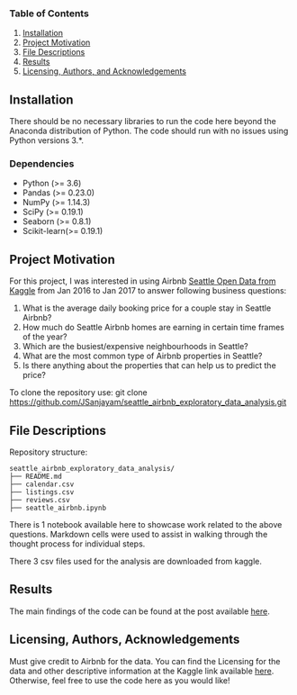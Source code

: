 
### Table of Contents

1. [Installation](#installation)
2. [Project Motivation](#motivation)
3. [File Descriptions](#files)
4. [Results](#results)
5. [Licensing, Authors, and Acknowledgements](#licensing)

## Installation <a name="installation"></a>

There should be no necessary libraries to run the code here beyond the Anaconda distribution of Python.  The code should run with no issues using Python versions 3.*.

### Dependencies

- Python (>= 3.6)
- Pandas (>= 0.23.0)
- NumPy (>= 1.14.3)
- SciPy (>= 0.19.1)
- Seaborn (>= 0.8.1)
- Scikit-learn(>= 0.19.1)

## Project Motivation<a name="motivation"></a>

For this project, I was interested in using Airbnb [Seattle Open Data from Kaggle](https://www.kaggle.com/airbnb/seattle) from Jan 2016 to Jan 2017 to answer following business questions:

1. What is the average daily booking price for a couple stay in Seattle Airbnb?
2. How much do Seattle Airbnb homes are earning in certain time frames of the year?
3. Which are the busiest/expensive neighbourhoods in Seattle?
4. What are the most common type of Airbnb properties in Seattle?
5. Is there anything about the properties that can help us to predict the price?

To clone the repository use: git clone https://github.com/JSanjayam/seattle_airbnb_exploratory_data_analysis.git


## File Descriptions <a name="files"></a>
Repository structure:

    seattle_airbnb_exploratory_data_analysis/
    ├── README.md
    ├── calendar.csv
    ├── listings.csv
    ├── reviews.csv
    ├── seattle_airbnb.ipynb
There is 1 notebook available here to showcase work related to the above questions. Markdown cells were used to assist in walking through the thought process for individual steps.  

There 3 csv files used for the analysis are downloaded from kaggle.

## Results<a name="results"></a>

The main findings of the code can be found at the post available [here](https://jayshreesanjayam.medium.com/exploratory-data-analysis-on-seattle-airbnb-homestays-dbeed8855b63).

## Licensing, Authors, Acknowledgements<a name="licensing"></a>

Must give credit to Airbnb for the data.  You can find the Licensing for the data and other descriptive information at the Kaggle link available [here](https://www.kaggle.com/airbnb/seattle).  Otherwise, feel free to use the code here as you would like! 
